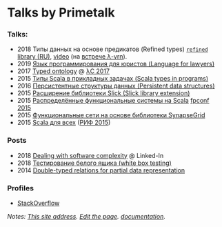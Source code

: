# Talks by Primetalk

### Talks:

- 2018 Типы данных на основе предикатов (Refined types) [`refined` library (RU)](refined.html), [video](https://youtu.be/qpYI90b5k5Y) (на [встрече λ-vrn](https://www.dataart.ru/news/vstrecha-obnovlennogo-tekhnicheskogo-soobshestva-proshla-v-voronezhe/)).
- 2019 [Язык программирования для юристов (Language for lawyers)](language-logic-en-notes.html)
- 2017 [Typed ontology](https://www.youtube.com/watch?v=HFH9KC86klU) @ [λC 2017](https://www.youtube.com/playlist?list=PL7DZ7q3nEWhx5bgmpAgqArzrh0pL-tc3P)
- 2015 [Типы Scala в прикладных задачах (Scala types in programs)](types.html)
- 2016 [Персистентные структуры данных (Persistent data structures)](persistent-data-talk.html)
- 2015 [Расширение библиотеки Slick (Slick library extension)](https://www.slideshare.net/zhizhelev/slick-45835871)
- 2015 [Распределённые функциональные системы на Scala](https://www.youtube.com/watch?v=Zfy1z7-n25U) [fpconf 2015](http://fpconf.ru/2015.html)
- 2015 [Функциональные сети на основе библиотеки SynapseGrid](https://www.slideshare.net/zhizhelev/synapsegrid)
- 2015 [Scala для всех](https://www.youtube.com/watch?v=9DfOzfgQeaE) ([РИФ 2015](http://2015.rifvrn.ru/program))

### Posts

- 2018 [Dealing with software complexity](https://www.linkedin.com/pulse/dealing-software-complexity-%D0%B0%D1%80%D1%81%D0%B5%D0%BD%D0%B8%D0%B9-%D0%B6%D0%B8%D0%B6%D0%B5%D0%BB%D0%B5%D0%B2/) @ Linked-In
- 2018 [Тестирование белого ящика (white box testing)](https://habr.com/post/422283/)
- 2014 [Double-typed relations for partial data representation](http://synapse-grid.primetalk.ru/2014/07/double-typed-relations-for-partial-data.html)

### Profiles

- [StackOverflow](https://stackoverflow.com/users/2646454/arseniy-zhizhelev)

*Notes: [This site address](https://primetalk.github.io/talks/). [Edit the page](https://github.com/Primetalk/talks/edit/master/README.md). [documentation](https://help.github.com/categories/github-pages-basics/).*
